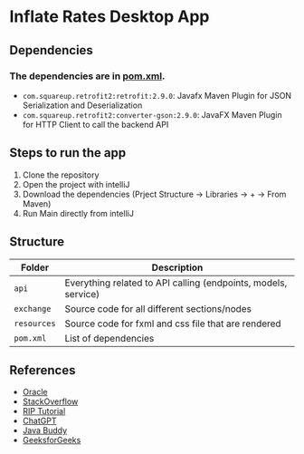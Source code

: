 # Inflate Rates Desktop App

## Dependencies
### The dependencies are in [pom.xml](pom.xml).
- `com.squareup.retrofit2:retrofit:2.9.0`: Javafx Maven Plugin for JSON Serialization and Deserialization
- `com.squareup.retrofit2:converter-gson:2.9.0`: JavaFX Maven Plugin for HTTP Client to call the backend API


## Steps to run the app

1. Clone the repository
2. Open the project with intelliJ
3. Download the dependencies (Prject Structure -> Libraries -> + -> From Maven)
4. Run Main directly from intelliJ

## Structure

| Folder      | Description                                                    |
|-------------|----------------------------------------------------------------|
| `api`       | Everything related to API calling (endpoints, models, service) |
| `exchange`  | Source code for all different sections/nodes                   |
| `resources` | Source code for fxml and css file that are rendered            |
| `pom.xml`   | List of dependencies                                           |

## References
- [Oracle](https://docs.oracle.com)
- [StackOverflow](https://stackoverflow.com/)
- [RIP Tutorial](https://riptutorial.com/)
- [ChatGPT](https://chat.openai.com/)
- [Java Buddy](http://java-buddy.blogspot.com)
- [GeeksforGeeks](https://www.geeksforgeeks.org/)